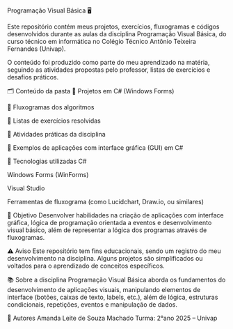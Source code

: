 Programação Visual Básica 🖥️

Este repositório contém meus projetos, exercícios, fluxogramas e códigos desenvolvidos durante as aulas da disciplina Programação Visual Básica, do curso técnico em informática no Colégio Técnico Antônio Teixeira Fernandes (Univap).

O conteúdo foi produzido como parte do meu aprendizado na matéria, seguindo as atividades propostas pelo professor, listas de exercícios e desafios práticos.

🗂️ Conteúdo da pasta
🔸 Projetos em C# (Windows Forms)

🔸 Fluxogramas dos algoritmos

🔸 Listas de exercícios resolvidas

🔸 Atividades práticas da disciplina

🔸 Exemplos de aplicações com interface gráfica (GUI) em C#

🚀 Tecnologias utilizadas
C#

Windows Forms (WinForms)

Visual Studio

Ferramentas de fluxograma (como Lucidchart, Draw.io, ou similares)

🎯 Objetivo
Desenvolver habilidades na criação de aplicações com interface gráfica, lógica de programação orientada a eventos e desenvolvimento visual básico, além de representar a lógica dos programas através de fluxogramas.

⚠️ Aviso
Este repositório tem fins educacionais, sendo um registro do meu desenvolvimento na disciplina. Alguns projetos são simplificados ou voltados para o aprendizado de conceitos específicos.

📚 Sobre a disciplina
Programação Visual Básica aborda os fundamentos do desenvolvimento de aplicações visuais, manipulando elementos de interface (botões, caixas de texto, labels, etc.), além de lógica, estruturas condicionais, repetições, eventos e manipulação de dados.

👥 Autores
Amanda Leite de Souza Machado
Turma: 2°ano 2025 – Univap
